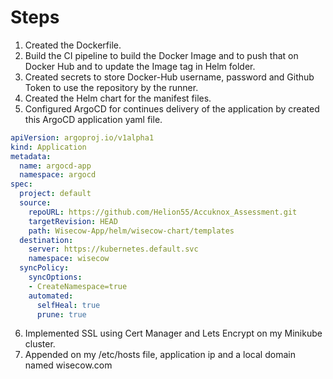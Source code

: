 # Steps
1. Created the Dockerfile.
2. Build the CI pipeline to build the Docker Image and to push that on Docker Hub and to update the Image tag in Helm folder.
3. Created secrets to store Docker-Hub username, password and Github Token to use the repository by the runner.
4. Created the Helm chart for the manifest files.
5. Configured ArgoCD for continues delivery of the application by created this ArgoCD application yaml file.
```yaml
apiVersion: argoproj.io/v1alpha1
kind: Application
metadata:
  name: argocd-app
  namespace: argocd
spec:
  project: default
  source:
    repoURL: https://github.com/Helion55/Accuknox_Assessment.git
    targetRevision: HEAD
    path: Wisecow-App/helm/wisecow-chart/templates
  destination: 
    server: https://kubernetes.default.svc
    namespace: wisecow
  syncPolicy:
    syncOptions:
    - CreateNamespace=true
    automated:
      selfHeal: true
      prune: true
```
6. Implemented SSL using Cert Manager and Lets Encrypt on my Minikube cluster.
7. Appended on my /etc/hosts file, application ip and a local domain named wisecow.com
